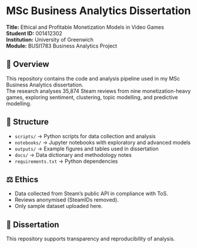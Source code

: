 # MSc Business Analytics Dissertation
**Title:** Ethical and Profitable Monetization Models in Video Games  
**Student ID:** 001412302  
**Institution:** University of Greenwich  
**Module:** BUSI1783 Business Analytics Project  

## 📌 Overview
This repository contains the code and analysis pipeline used in my MSc Business Analytics dissertation.  
The research analyses 35,874 Steam reviews from nine monetization-heavy games, exploring sentiment, clustering, topic modelling, and predictive modelling.

## 📂 Structure
- `scripts/` → Python scripts for data collection and analysis  
- `notebooks/` → Jupyter notebooks with exploratory and advanced models  
- `outputs/` → Example figures and tables used in dissertation  
- `docs/` → Data dictionary and methodology notes  
- `requirements.txt` → Python dependencies  

## ⚖️ Ethics
- Data collected from Steam’s public API in compliance with ToS.  
- Reviews anonymised (SteamIDs removed).  
- Only sample dataset uploaded here.  

## 🔗 Dissertation
This repository supports transparency and reproducibility of analysis.
